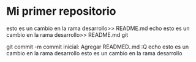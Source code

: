 # Mi primer repositorio
 esto es un cambio en la rama desarrollo>> README.md
echo  esto es un cambio en la rama desarrollo>> README.md
git


git commit -m commit inicial: Agregar READMED..md
:Q
echo  esto es un cambio en la rama desarrollo
 esto es un cambio en la rama desarrollo

